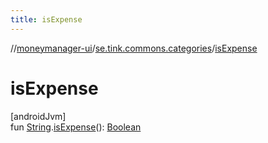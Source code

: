 ```yaml
---
title: isExpense
---
```

//[moneymanager-ui](../../index.html)/[se.tink.commons.categories](index.html)/[isExpense](is-expense.html)



# isExpense



[androidJvm]\
fun [String](https://kotlinlang.org/api/latest/jvm/stdlib/kotlin/-string/index.html).[isExpense](is-expense.html)(): [Boolean](https://kotlinlang.org/api/latest/jvm/stdlib/kotlin/-boolean/index.html)




